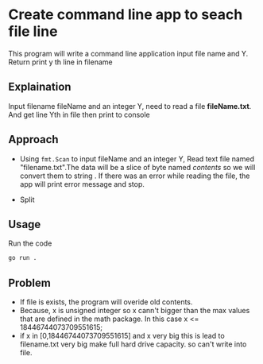 # Create command line app to seach file line
This program will write a command line application input file name and Y. Return print y th line in filename

## Explaination

Input filename fileName and an integer Y, need to read a file **fileName.txt**. And get line Yth in file then print to console 

## Approach

- Using `fmt.Scan` to input fileName and an integer Y, Read text file named "filename.txt".The data will be a slice of byte named _contents_
so we will convert them to string . If there was an error while reading the file, the app will print error message and stop.

- Split
## Usage

Run the code

```bash
go run .
```

## Problem

- If file is exists, the program will overide old contents.
- Because, x is unsigned integer so x cann't bigger than the max values that are defined in the math package. In this case x <= 18446744073709551615;
- if x in [0,18446744073709551615] and x very big this is lead to filename.txt very big make full hard drive capacity. so can't write into file.
